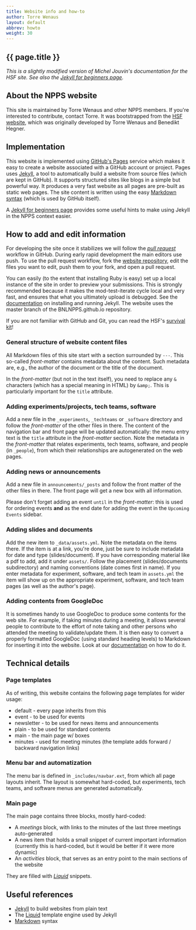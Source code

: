 ```yaml
---
title: Website info and how-to
author: Torre Wenaus
layout: default
abbrev: howto
weight: 30
---
```


## {{ page.title }}

*This is a slightly modified version of Michel Jouvin's documentation for the HSF site. See also the [Jekyll for beginners page](/misc/jekyll-beginners.html).*

## About the NPPS website

This site is maintained by Torre Wenaus and other NPPS members.
If you're interested to contribute, contact Torre.
It was bootstrapped from the [HSF website](https://hepsoftwarefoundation.org), which was originally developed by Torre Wenaus and Benedikt Hegner.

## Implementation

This website is implemented using [GitHub's Pages](https://pages.github.com/) service which makes it easy to create a website associated with a GitHub account or project. Pages uses [Jekyll](https://help.github.com/articles/using-jekyll-with-pages/), a tool to automatically build a website from source files (which are kept in GitHub). It supports structured sites like blogs in a simple but powerful way. It produces a very fast website as all pages are pre-built as static web pages.
The site content is written using the easy [Markdown syntax](http://daringfireball.net/projects/markdown/syntax) (which is used by GitHub itself).

A [Jekyll for beginners page](/misc/jekyll-beginners.html) provides some useful hints to make using Jekyll in the NPPS context easier.

## How to add and edit information

For developing the site once it stabilizes we will follow the *[pull request](https://help.github.com/articles/using-pull-requests/)* workflow in GitHub. During early rapid development the main editors use push.
To use the pull request workflow, fork the [website repository](https://github.com/BNLNPPS/BNLNPPS.github.io), edit the
files you want to edit, push them to your fork, and open a pull request.

You can easily (to the extent that installing Ruby is easy) set up a local instance of the site in order to preview your submissions. This is strongly recommended because it makes the mod-test-iterate cycle local and very fast, and ensures that what you ultimately upload is debugged.
See the [documentation](https://help.github.com/articles/using-jekyll-with-pages/)
on installing and running Jekyll.
The website uses the master branch of the BNLNPPS.github.io repository.

If you are not familiar with GitHub and Git, you can read the HSF's [survival kit](https://hepsoftwarefoundation.org/github-beginners.html)!

### General structure of website content files

All Markdown files of this site start with a section surrounded by `---`. This
so-called *front-matter* contains metadata about the content. Such metadata are,
e.g., the author of the document or the title of the document.

In the *front-matter* (but not in the text itself), you need to replace any `&` characters (which has a special meaning in HTML) by `&amp;`. This is particularly important for the `title` attribute.

### Adding experiments/projects, tech teams, software

Add a new file in the `_experiments`, `_techteams` or `_software` directory and follow the *front-matter* of the
other files in there. The content of the navigation bar and front page will
be updated automatically: the menu entry text is the `title` attribute in the *front-matter* section. Note the metadata in the *front-matter* that relates experiments, tech teams, software, and people (in `_people`), from which their relationships are autogenerated on the web pages.

### Adding news or announcements

Add a new file in `announcements/_posts` and follow the front matter of the other files in there. The front page will
get a new box with all information.

Please don't forget adding an event ``until`` in the *front-matter*: this is used for ordering events **and** as the end date
for adding the event in the ``Upcoming Events`` sidebar.

### Adding slides and documents

Add the new item to `_data/assets.yml`. Note the metadata on the items there. If the item is at a link, you're done, just be sure to include metadata for date and type (slides/document). If you have corresponding material like a pdf to add, add it under `assets/`. Follow the placement (slides/documents subdirectory) and naming conventions (date comes first in name). If you enter metadata for experiment, software, and tech team in `assets.yml` the item will show up on the appropriate experiment, software, and tech team pages (as well as the author's page).

### Adding contents from GoogleDoc

It is sometimes handy to use GoogleDoc to produce some contents for the web site. For example, if taking minutes
during a meeting, it allows several people to contribute to the effort of note taking and other persons who attended the
meeting to validate/update them. It is then easy to convert a properly formatted GoogleDoc (using standard heading
levels) to Markdown for inserting it into the website. Look at our [documentation](/misc/jekyll-beginners.html) on how to
do it.

## Technical details

### Page templates

As of writing, this website contains the following page templates for wider usage:

* default - every page inherits from this
* event - to be used for events
* newsletter - to be used for news items and announcements
* plain - to be used for standard contents
* main - the main page w/ boxes
* minutes - used for meeting minutes (the template adds forward / backward navigation links)

### Menu bar and automatization

The menu bar is defined in `_includes/navbar.ext`, from which all page layouts inherit.
The layout is somewhat hard-coded, but experiments, tech teams, and software menus are generated
automatically.

### Main page

The main page contains three blocks, mostly hard-coded:

* A *meetings* block, with links to the minutes of the last three meetings
  auto-generated
* A news item that holds a small snippet of current important information
  (currently this is hard-coded, but it would be better if it were more dynamic)
* An *activities* block, that serves as an entry point to the main sections of the website

They are filled with *[Liquid](https://github.com/Shopify/liquid/wiki)* snippets.

## Useful references

* [Jekyll](http://jekyllrb.com/) to build websites from plain text
* The [Liquid](https://github.com/Shopify/liquid/wiki) template engine used by Jekyll
* [Markdown](http://daringfireball.net/projects/markdown/syntax) syntax
